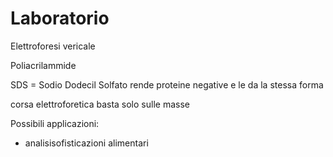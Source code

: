 # Laboratorio


Elettroforesi vericale 

Poliacrilammide


SDS = Sodio Dodecil Solfato rende proteine negative e le da la stessa forma

corsa elettroforetica basta solo sulle masse


Possibili applicazioni:
* analisisofisticazioni alimentari
<!--stackedit_data:
eyJoaXN0b3J5IjpbLTE2NTY4ODQ2MzMsLTEyMTU2NzY4NDcsLT
U0NDQwODkxNV19
-->